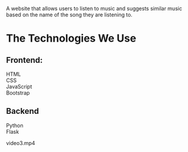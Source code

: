 A website that allows users to listen to music and suggests similar music based on the name of the song they are listening to.

<h1>The Technologies We Use</h1>
<h2>Frontend:</h2>
HTML<br>
CSS<br>
JavaScript<br>
Bootstrap<br>

<h2>Backend</h2>
Python<br>
Flask

video3.mp4

